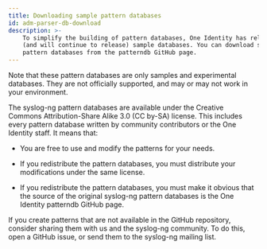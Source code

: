 ```yaml
---
title: Downloading sample pattern databases
id: adm-parser-db-download
description: >-
    To simplify the building of pattern databases, One Identity has released
    (and will continue to release) sample databases. You can download sample
    pattern databases from the patterndb GitHub page.
---
```


Note that these pattern databases are only samples and experimental
databases. They are not officially supported, and may or may not work in
your environment.

The syslog-ng pattern databases are available under the Creative Commons
Attribution-Share Alike 3.0 (CC by-SA) license. This includes every
pattern database written by community contributors or the One Identity
staff. It means that:

- You are free to use and modify the patterns for your needs.

- If you redistribute the pattern databases, you must distribute your
    modifications under the same license.

- If you redistribute the pattern databases, you must make it obvious
    that the source of the original syslog-ng pattern databases is the
    One Identity patterndb GitHub page.

If you create patterns that are not available in the GitHub repository,
consider sharing them with us and the syslog-ng community. To do this,
open a GitHub issue, or send them to the syslog-ng mailing list.
